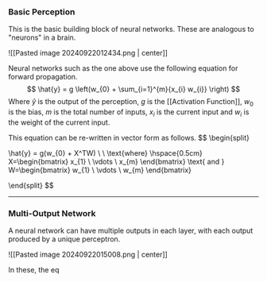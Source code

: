 ### Basic Perception

This is the basic building block of neural networks. These are analogous to "neurons" in a brain.

![[Pasted image 20240922012434.png | center]]

Neural networks such as the one above use the following equation for forward propagation.
$$
\hat{y} = g \left(w_{0} + \sum_{i=1}^{m}{x_{i} w_{i}} \right)
$$
Where $\hat{y}$ is the output of the perception, $g$ is the [[Activation Function]],  $w_{0}$ is the bias, $m$ is the total number of inputs, $x_{i}$ is the current input and $w_{i}$ is the weight of the current input.

This equation can be re-written in vector form as follows.
$$
\begin{split}

\hat{y} = g(w_{0} + X^TW)  \\ \\
\text{where} \hspace{0.5cm} X=\begin{bmatrix}
           x_{1} \\
           \vdots \\
           x_{m}
\end{bmatrix}
\text{ and }
W=\begin{bmatrix}
           w_{1} \\
           \vdots \\
           w_{m}
\end{bmatrix}

\end{split}
$$

---
### Multi-Output Network

A neural network can have multiple outputs in each layer, with each output produced by a unique perceptron.

![[Pasted image 20240922015008.png | center]]

In these, the eq